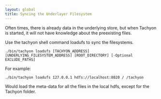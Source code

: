 ```yaml
---
layout: global
title: Syncing the Underlayer Filesystem
---
```


Often times, there is already data in the underlying store, but when Tachyon is started, it will not
have knowledge about the preexisting files.

Use the tachyon shell command loadufs to sync the filesystems.

`./bin/tachyon loadufs [TACHYON_ADDRESS] [UNDERLYING_FILESYSTEM_ADDRESS] [ROOT_DIRECTORY] [-Optional EXCLUDE_PATHS]`

For example:

`./bin/tachyon loadufs 127.0.0.1 hdfs://localhost:8020 / /tachyon`

Would load the meta-data for all the files in the local hdfs, except for the Tachyon folder.
